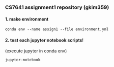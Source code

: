 ### CS7641 assignment1 repository (gkim359)

#### 1. make environment
```
conda env --name assign1 --file environment.yml
```

#### 2. test each jupyter notebook scripts!
(execute jupyter in conda env)

```
jupyter-notebook
```
